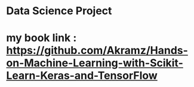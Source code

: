 # Data Science Project
# my book link : https://github.com/Akramz/Hands-on-Machine-Learning-with-Scikit-Learn-Keras-and-TensorFlow